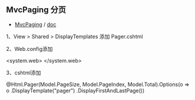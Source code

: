 ## MvcPaging 分页

- [MvcPaging](https://www.nuget.org/packages/MvcPaging/) / [doc](https://github.com/martijnboland/MvcPaging)


1、View > Shared > DisplayTemplates 添加 Pager.cshtml

2、Web.config添加

<system.web>
    <pages>
      <namespaces>
        <add namespace="MvcPaging" />
      </namespaces>
    </pages>
</system.web>

3、cshtml添加

@Html.Pager(Model.PageSize, Model.PageIndex, Model.Total).Options(o => o
        .DisplayTemplate("pager")
        .DisplayFirstAndLastPage())
